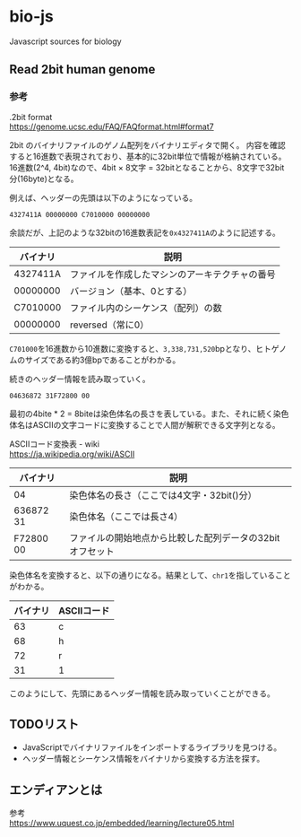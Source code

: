 # bio-js

Javascript sources for biology

## Read 2bit human genome

### 参考

.2bit format  
https://genome.ucsc.edu/FAQ/FAQformat.html#format7

2bit のバイナリファイルのゲノム配列をバイナリエディタで開く。
内容を確認すると16進数で表現されており、基本的に32bit単位で情報が格納されている。
16進数(2^4, 4bit)なので、4bit × 8文字 = 32bitとなることから、8文字で32bit分(16byte)となる。

例えば、ヘッダーの先頭は以下のようになっている。

```
4327411A 00000000 C7010000 00000000
```

余談だが、上記のような32bitの16進数表記を`0x4327411A`のように記述する。

| バイナリ | 説明                                           |
| -------- | ---------------------------------------------- |
| 4327411A | ファイルを作成したマシンのアーキテクチャの番号 |
| 00000000 | バージョン（基本、0とする）                    |
| C7010000 | ファイル内のシーケンス（配列）の数             |
| 00000000 | reversed（常に0）                              |

`C701000`を16進数から10進数に変換すると、`3,338,731,520`bpとなり、ヒトゲノムのサイズである約3億bpであることがわかる。

続きのヘッダー情報を読み取っていく。
```
04636872 31F72800 00
```

最初の4bite * 2 = 8biteは染色体名の長さを表している。また、それに続く染色体名はASCIIの文字コードに変換することで人間が解釈できる文字列となる。

ASCIIコード変換表 - wiki  
https://ja.wikipedia.org/wiki/ASCII

| バイナリ  | 説明                                                      |
| --------- | --------------------------------------------------------- |
| 04        | 染色体名の長さ（ここでは4文字・32bit()分）                |
| 636872 31 | 染色体名（ここでは長さ4）                                 |
| F72800 00 | ファイルの開始地点から比較した配列データの32bitオフセット |

染色体名を変換すると、以下の通りになる。結果として、`chr1`を指していることがわかる。

| バイナリ | ASCIIコード |
| -- | -- |
| 63 | c |
| 68 | h |
| 72 | r |
| 31| 1 |

このようにして、先頭にあるヘッダー情報を読み取っていくことができる。

## TODOリスト

* JavaScriptでバイナリファイルをインポートするライブラリを見つける。
* ヘッダー情報とシーケンス情報をバイナリから変換する方法を探す。

## エンディアンとは

参考  
https://www.uquest.co.jp/embedded/learning/lecture05.html

